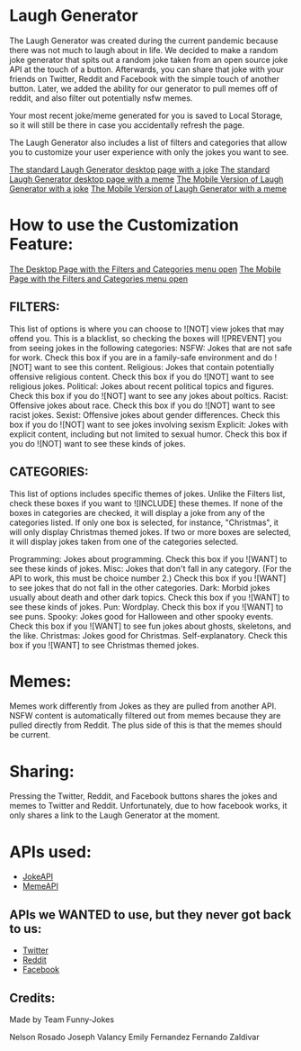 # Laugh Generator

The Laugh Generator was created during the current pandemic because there was not much to laugh about in life. We decided to make a random joke generator that spits out a random joke taken from an open source joke API at the touch of a button. Afterwards, you can share that joke with your friends on Twitter, Reddit and Facebook with the simple touch of another button. Later, we added the ability for our generator to pull memes off of reddit, and also filter out potentially nsfw memes.

Your most recent joke/meme generated for you is saved to Local Storage, so it will still be there in case you accidentally refresh the page.

The Laugh Generator also includes a list of filters and categories that allow you to customize your user experience with only the jokes you want to see.


[The standard Laugh Generator desktop page with a joke](./assets/Laugh.png)
[The standard Laugh Generator desktop page with a meme](./assets/Meme.png)
[The Mobile Version of Laugh Generator with a joke](./assets/Mobile.png)
[The Mobile Version of Laugh Generator with a meme](./assets/Mememobile.png)


# How to use the Customization Feature:

[The Desktop Page with the Filters and Categories menu open](./assets/Filters.png)
[The Mobile Page with the Filters and Categories menu open](./assets/Filtersmobile.png)

## FILTERS:


This list of options is where you can choose to ![NOT] view jokes that may offend you.
This is a blacklist, so checking the boxes will ![PREVENT] you from seeing jokes in the following categories:
NSFW: Jokes that are not safe for work. Check this box if you are in a family-safe environment and do ![NOT] want to see this content.
Religious: Jokes that contain potentially offensive religious content. Check this box if you do ![NOT] want to see religious jokes.
Political: Jokes about recent political topics and figures. Check this box if you do ![NOT] want to see any jokes about poltics.
Racist: Offensive jokes about race. Check this box if you do ![NOT] want to see racist jokes.
Sexist: Offensive jokes about gender differences. Check this box if you do ![NOT] want to see jokes involving sexism
Explicit: Jokes with explicit content, including but not limited to sexual humor. Check this box if you do ![NOT] want to see these kinds of jokes.


## CATEGORIES:

This list of options includes specific themes of jokes. Unlike the Filters list, check these boxes if you want to ![INCLUDE] these themes. If none of the boxes in categories are checked, it will display a joke from any of the categories listed. If only one box is selected, for instance, "Christmas", it will only display Christmas themed jokes. If two or more boxes are selected, it will display jokes taken from one of the categories selected.

Programming: Jokes about programming. Check this box if you ![WANT] to see these kinds of jokes.
Misc: Jokes that don't fall in any category. (For the API to work, this must be choice number 2.) Check this box if you ![WANT] to see jokes that do not fall in the other categories.
Dark: Morbid jokes usually about death and other dark topics. Check this box if you ![WANT] to see these kinds of jokes.
Pun: Wordplay. Check this box if you ![WANT] to see puns.
Spooky: Jokes good for Halloween and other spooky events. Check this box if you ![WANT] to see fun jokes about ghosts, skeletons, and the like.
Christmas: Jokes good for Christmas. Self-explanatory. Check this box if you ![WANT] to see Christmas themed jokes.

# Memes:

Memes work differently from Jokes as they are pulled from another API. NSFW content is automatically filtered out from memes because they are pulled directly from Reddit. The plus side of this is that the memes should be current.


# Sharing:

Pressing the Twitter, Reddit, and Facebook buttons shares the jokes and memes to Twitter and Reddit. Unfortunately, due to how facebook works, it only shares a link to the Laugh Generator at the moment.

# APIs used:

* [JokeAPI](https://sv443.net/jokeapi/v2/)
* [MemeAPI](https://github.com/D3vd/Meme_Api)

## APIs we WANTED to use, but they never got back to us:
* [Twitter](https://developer.twitter.com/en/docs/twitter-api)
* [Reddit](https://www.reddit.com/dev/api)
* [Facebook](https://developers.facebook.com/docs/apis-and-sdks)


## Credits:

Made by Team Funny-Jokes

Nelson Rosado
Joseph Valancy
Emily Fernandez
Fernando Zaldivar